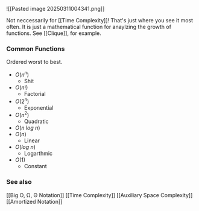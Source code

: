 ![[Pasted image 20250311004341.png]]

Not neccessarily for [[Time Complexity]]! That's just where you see it most often. It is just a mathematical function for anaylzing the growth of functions. See [[Clique]], for example.
### Common Functions
Ordered worst to best.
- $O(n^n)$
	- Shit
- $O(n!)$
	- Factorial
- $O(2^n)$
	- Exponential
- $O(n^2)$
	- Quadratic
- $O(n\ log\ n)$
- $O(n)$ 
	- Linear
- $O(log\ n)$
	- Logarthmic
- $O(1)$
	- Constant
### See also
[[Big O, Ω, Θ Notation]]
[[Time Complexity]]
[[Auxiliary Space Complexity]]
[[Amortized Notation]]